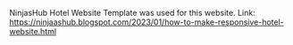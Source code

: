 NinjasHub Hotel Website Template was used for this website. Link: https://ninjaashub.blogspot.com/2023/01/how-to-make-responsive-hotel-website.html
